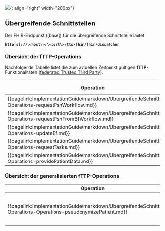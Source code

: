 ![](https://www.ths-greifswald.de/wp-content/uploads/2019/01/Design-Logo-THS-deutsch-271-padding.png){: align="right" width="200px"}
## Übergreifende Schnittstellen

Der FHIR-Endpunkt ([base]) für die übergreifende Schnittstelle lautet

<strong>```http[s]://\<host\>:\<port\>/ttp-fhir/fhir/dispatcher```</strong>

### Übersicht der fTTP-Operations

Nachfolgende Tabelle listet die zum aktuellen Zeitpunkt gültigen **fTTP**-Funktionalitäten ([federated Trusted Third Party](https://www.ths-greifswald.de/forscher/num/fttp-fact-sheet)).

| Operation|erforderlich für fTTP-Modul|
-- | ---
|{{pagelink:ImplementationGuide/markdown/UbergreifendeSchnittstellen-Operations-requestPsnWorkflow.md}}|Wahrscheinlichkeit|
|{{pagelink:ImplementationGuide/markdown/UbergreifendeSchnittstellen-Operations-requestPsnFromBfWorkflow.md}}|Wahrscheinlichkeit|
|{{pagelink:ImplementationGuide/markdown/UbergreifendeSchnittstellen-Operations-updateBf.md}}|Wahrscheinlichkeit|
|{{pagelink:ImplementationGuide/markdown/UbergreifendeSchnittstellen-Operations-requestTasks.md}}|Wahrscheinlichkeit/Clearing|
|{{pagelink:ImplementationGuide/markdown/UbergreifendeSchnittstellen-Operations-providePatientData.md}}|Clearing|


### Übersicht der generalisierten fTTP-Operations

| Operation                                                                                                          | Zweck                                                  |
--------------------------------------------------------------------------------------------------------------------|--------------------------------------------------------
| {{pagelink:ImplementationGuide/markdown/UbergreifendeSchnittstellen-Operations-Operations-pseudonymizePatient.md}} | Erzeugung von Pseudonym(en) für eine Patient-Ressource |
